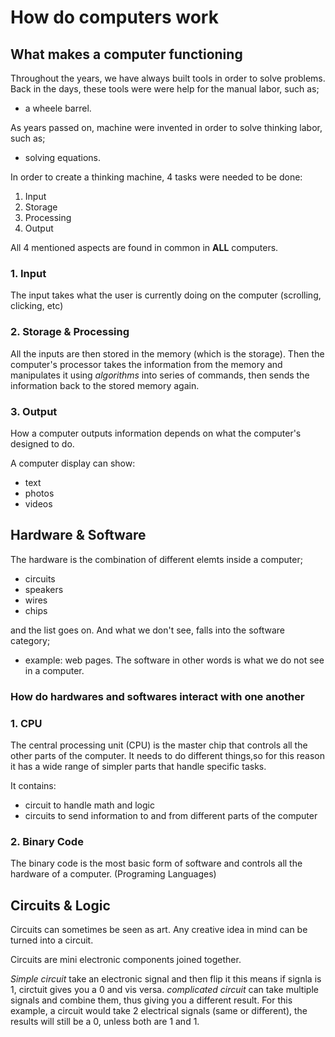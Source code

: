 # How do computers work

## What makes a computer functioning

Throughout the years, we have always built tools in order to solve problems. Back in the days, these tools were were help for the manual labor, such as;

- a wheele barrel.

As years passed on, machine were invented in order to solve thinking labor, such as;

- solving equations.

In order to create a thinking machine, 4 tasks were needed to be done:

1. Input
2. Storage
3. Processing
4. Output

All 4 mentioned aspects are found in common in **ALL** computers.

### 1. Input

The input takes what the user is currently doing on the computer (scrolling, clicking, etc)

### 2. Storage & Processing

All the inputs are then stored in the memory (which is the storage). Then the computer's processor takes the information from the memory and manipulates it using *algorithms* into series of commands, then sends the information back to the stored memory again.

### 3. Output

How a computer outputs information depends on what the computer's designed to do.

A computer display can show:

- text
- photos
- videos

## Hardware & Software

The hardware is the combination of different elemts inside a computer;

- circuits
- speakers
- wires
- chips

and the list goes on. And what we don't see, falls into the software category;

- example:  web pages.
The software in other words is what we do not see in a computer.

### How do hardwares and softwares interact with one another

### 1. CPU

The central processing unit (CPU) is the master chip that controls all the other parts of the computer. It needs to do different things,so for this reason it has a wide range of simpler parts that handle specific tasks.

It contains:

- circuit to handle math and logic
- circuits to send information to and from different parts of the computer

### 2. Binary Code

The binary code is the most basic form of software and controls all the hardware of a computer. (Programing Languages)

## Circuits & Logic

Circuits can sometimes be seen as art. Any creative idea in mind can be turned into a circuit.

Circuits are mini electronic components joined together.

*Simple circuit* take an electronic signal and then flip it this means if signla is 1, circtuit gives you a 0 and vis versa.
*complicated circuit* can take multiple signals and combine them, thus giving you a different result.  For this example, a circuit would take 2 electrical signals (same or different), the results will still be a 0, unless both are 1 and 1.
